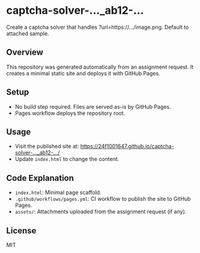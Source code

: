 # captcha-solver-..._ab12-...

Create a captcha solver that handles ?url=https://.../image.png. Default to attached sample.

## Overview
This repository was generated automatically from an assignment request. It creates a minimal static site and deploys it with GitHub Pages.

## Setup
- No build step required. Files are served as-is by GitHub Pages.
- Pages workflow deploys the repository root.

## Usage
- Visit the published site at: https://24f1001647.github.io/captcha-solver-..._ab12-.../
- Update `index.html` to change the content.

## Code Explanation
- `index.html`: Minimal page scaffold.
- `.github/workflows/pages.yml`: CI workflow to publish the site to GitHub Pages.
- `assets/`: Attachments uploaded from the assignment request (if any).

## License
MIT
